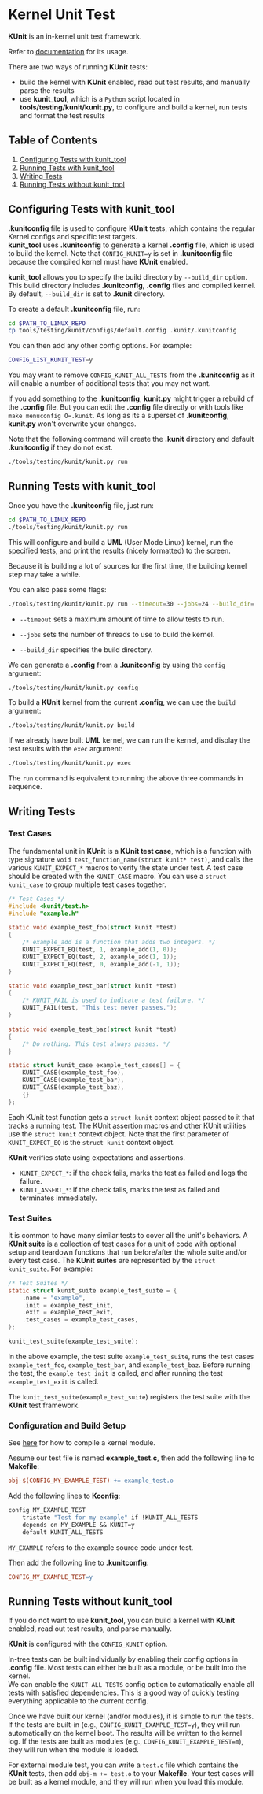 # Kernel Unit Test

**KUnit** is an in-kernel unit test framework.

Refer to [documentation](https://kunit.dev/) for its usage.

There are two ways of running **KUnit** tests:

- build the kernel with **KUnit** enabled, read out test results, and manually parse the results
- use **kunit_tool**, which is a `Python` script located in **tools/testing/kunit/kunit.py**, to configure and build a kernel, run tests and format the test results

## Table of Contents

1. [Configuring Tests with kunit_tool](#configuring-tests-with-kunit_tool)
1. [Running Tests with kunit_tool](#running-tests-with-kunit_tool)
1. [Writing Tests](#writing-tests)
1. [Running Tests without kunit_tool](#running-tests-without-kunit_tool)

## Configuring Tests with kunit_tool

**.kunitconfig** file is used to configure **KUnit** tests, which contains the regular Kernel configs and specific test targets.  
**kunit_tool** uses **.kunitconfig** to generate a kernel **.config** file, which is used to build the kernel. Note that `CONFIG_KUNIT=y` is set in **.kunitconfig** file because the compiled kernel must have **KUnit** enabled.

**kunit_tool** allows you to specify the build directory by `--build_dir` option. This build directory includes **.kunitconfig**, **.config** files and compiled kernel.  
By default, `--build_dir` is set to **.kunit** directory.

To create a default **.kunitconfig** file, run:

```bash
cd $PATH_TO_LINUX_REPO
cp tools/testing/kunit/configs/default.config .kunit/.kunitconfig
```

You can then add any other config options. For example:

```bash
CONFIG_LIST_KUNIT_TEST=y
```

You may want to remove `CONFIG_KUNIT_ALL_TESTS` from the **.kunitconfig** as it will enable a number of additional tests that you may not want.

If you add something to the **.kunitconfig**, **kunit.py** might trigger a rebuild of the **.config** file. But you can edit the **.config** file directly or with tools like `make menuconfig O=.kunit`. As long as its a superset of **.kunitconfig**, **kunit.py** won't overwrite your changes.

Note that the following command will create the **.kunit** directory and default **.kunitconfig** if they do not exist.

```bash
./tools/testing/kunit/kunit.py run
```

## Running Tests with kunit_tool

Once you have the **.kunitconfig** file, just run:

```bash
cd $PATH_TO_LINUX_REPO
./tools/testing/kunit/kunit.py run
```

This will configure and build a **UML** (User Mode Linux) kernel, run the specified tests, and print the results (nicely formatted) to the screen.

Because it is building a lot of sources for the first time, the building kernel step may take a while.

You can also pass some flags:

```bash
./tools/testing/kunit/kunit.py run --timeout=30 --jobs=24 --build_dir=.my_kunit_build_dir
```

- `--timeout` sets a maximum amount of time to allow tests to run.

- `--jobs` sets the number of threads to use to build the kernel.

- `--build_dir` specifies the build directory.

We can generate a **.config** from a **.kunitconfig** by using the `config` argument:

```bash
./tools/testing/kunit/kunit.py config
```

To build a **KUnit** kernel from the current **.config**, we can use the `build` argument:

```bash
./tools/testing/kunit/kunit.py build
```

If we already have built **UML** kernel, we can run the kernel, and display the test results with the `exec` argument:

```bash
./tools/testing/kunit/kunit.py exec
```

The `run` command is equivalent to running the above three commands in sequence.

## Writing Tests

### Test Cases

The fundamental unit in **KUnit** is a **KUnit test case**, which is a function with type signature `void test_function_name(struct kunit* test)`, and calls the various `KUNIT_EXPECT_*` macros to verify the state under test. A test case should be created with the `KUNIT_CASE` macro. You can use a `struct kunit_case` to group multiple test cases together.

```c
/* Test Cases */
#include <kunit/test.h>
#include "example.h"

static void example_test_foo(struct kunit *test)
{
    /* example_add is a function that adds two integers. */
    KUNIT_EXPECT_EQ(test, 1, example_add(1, 0));
    KUNIT_EXPECT_EQ(test, 2, example_add(1, 1));
    KUNIT_EXPECT_EQ(test, 0, example_add(-1, 1));
}

static void example_test_bar(struct kunit *test)
{
    /* KUNIT_FAIL is used to indicate a test failure. */
    KUNIT_FAIL(test, "This test never passes.");
}

static void example_test_baz(struct kunit *test)
{
    /* Do nothing. This test always passes. */
}

static struct kunit_case example_test_cases[] = {
    KUNIT_CASE(example_test_foo),
    KUNIT_CASE(example_test_bar),
    KUNIT_CASE(example_test_baz),
    {}
};
```

Each KUnit test function gets a `struct kunit` context object passed to it that tracks a running test. The KUnit assertion macros and other KUnit utilities use the `struct kunit` context object. Note that the first parameter of `KUNIT_EXPECT_EQ` is the `struct kunit` context object.

**KUnit** verifies state using expectations and assertions.

- `KUNIT_EXPECT_*`: if the check fails, marks the test as failed and logs the failure.
- `KUNIT_ASSERT_*`: if the check fails, marks the test as failed and terminates immediately.

### Test Suites

It is common to have many similar tests to cover all the unit's behaviors. A **KUnit suite** is a collection of test cases for a unit of code with optional setup and teardown functions that run before/after the whole suite and/or every test case. The **KUnit suites** are represented by the `struct kunit_suite`. For example:

```c
/* Test Suites */
static struct kunit_suite example_test_suite = {
    .name = "example",
    .init = example_test_init,
    .exit = example_test_exit,
    .test_cases = example_test_cases,
};

kunit_test_suite(example_test_suite);
```

In the above example, the test suite `example_test_suite`, runs the test cases `example_test_foo`, `example_test_bar`, and `example_test_baz`. Before running the test, the `example_test_init` is called, and after running the test `example_test_exit` is called.

The `kunit_test_suite(example_test_suite`) registers the test suite with the **KUnit** test framework.

### Configuration and Build Setup

See [here](../kernel-module/hello-world-module.md#compiling-kernel-modules) for how to compile a kernel module.

Assume our test file is named **example_test.c**, then add the following line to **Makefile**:

```makefile
obj-$(CONFIG_MY_EXAMPLE_TEST) += example_test.o
```

Add the following lines to **Kconfig**:

```makefile
config MY_EXAMPLE_TEST
    tristate "Test for my example" if !KUNIT_ALL_TESTS
    depends on MY_EXAMPLE && KUNIT=y
    default KUNIT_ALL_TESTS
```

`MY_EXAMPLE` refers to the example source code under test.

Then add the following line to **.kunitconfig**:

```makefile
CONFIG_MY_EXAMPLE_TEST=y
```

## Running Tests without kunit_tool

If you do not want to use **kunit_tool**, you can build a kernel with **KUnit** enabled, read out test results, and parse manually.

**KUnit** is configured with the `CONFIG_KUNIT` option.

In-tree tests can be built individually by enabling their config options in **.config** file. Most tests can either be built as a module, or be built into the kernel.  
We can enable the `KUNIT_ALL_TESTS` config option to automatically enable all tests with satisfied dependencies. This is a good way of quickly testing everything applicable to the current config.

Once we have built our kernel (and/or modules), it is simple to run the tests. If the tests are built-in (e.g., `CONFIG_KUNIT_EXAMPLE_TEST=y`), they will run automatically on the kernel boot. The results will be written to the kernel log. If the tests are built as modules (e.g., `CONFIG_KUNIT_EXAMPLE_TEST=m`), they will run when the module is loaded.

For external module test, you can write a `test.c` file which contains the **KUnit** tests, then add `obj-m += test.o` to your **Makefile**. Your test cases will be built as a kernel module, and they will run when you load this module.
